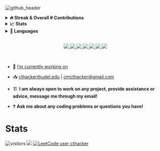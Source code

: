 ![github_header](https://github.com/cthacker-udel/cthacker-udel/assets/70614147/11bca77b-3c1c-4962-9977-4a81c178f69c)

<details>
  <summary><b>🔥 Streak & Overall # Contributions</b></summary>
  <p align="center">
    <a href="https://git.io/steak-stats"><img src="https://github-readme-streak-stats.herokuapp.com/?user=cthacker-udel&theme=dark" /></a>
  </p>
</details>

<details>
  <summary><b>📈 Stats</b></summary>
  <p align="center">
    <a href="https://github-readme-stats.vercel.app/api?username=cthacker-udel&theme=github_dark&count_private=true&show_icons=true&include_all_commits=true"><img src="https://github-readme-stats.vercel.app/api?username=cthacker-udel&theme=github_dark&count_private=true&show_icons=true&include_all_commits=true" /></a>
  </p>
</details>

<details>
  <summary><b>🌱 Languages</b></summary>
  <p align="center">
  <img src="https://github-readme-stats.vercel.app/api/top-langs/?username=cthacker-udel&langs_count=10&layout=donut&exclude_repo=Python-Canvas-API-Wrapper,discord_bot_python,Python-Soundcloud-Wrapper,Python-Slack-API,Python-WebScraper,Python-Reddit-API,Python-Gmail-API-Wrapper,Python-Discord-API,walgreens-python-api,Spotify-API">
  </p>
</details>

<br>

<p align="center">
  <a href="https://codeforces.com/profile/dalizardking">
    <img src="https://img.shields.io/badge/Codeforces-445f9d?style=for-the-badge&logo=Codeforces&logoColor=white">
  </a>
  <a href="https://www.codewars.com/users/cthacker-udel">
    <img src="https://img.shields.io/badge/Codewars-B1361E?style=for-the-badge&logo=Codewars&logoColor=white">
  </a>
  <a href="https://www.hackerrank.com/cthacker?hr_r=1">
    <img src="https://img.shields.io/badge/-Hackerrank-2EC866?style=for-the-badge&logo=HackerRank&logoColor=white">
  </a>
  <a href="https://www.kaggle.com/cameronthacker">
    <img src="https://img.shields.io/badge/Kaggle-20BEFF?style=for-the-badge&logo=Kaggle&logoColor=white">
  </a>
  <a href="https://leetcode.com/cthacker/">
    <img src="https://img.shields.io/badge/-LeetCode-FFA116?style=for-the-badge&logo=LeetCode&logoColor=black">
  </a>
  <a href="https://www.linkedin.com/in/cameron-thacker/">
    <img src="https://img.shields.io/badge/LinkedIn-0077B5?style=for-the-badge&logo=linkedin&logoColor=white">
  </a>
  <a href="https://linktr.ee/cthacker">
    <img src="https://img.shields.io/badge/linktree-39E09B?style=for-the-badge&logo=linktree&logoColor=white">
  </a>
</p>

<br >

- 🔨 [I’m currently working on](https://github.com/cthacker-udel?tab=repositories&q=&type=&language=&sort=)

- 📥 cthacker@udel.edu | cmcthacker@gmail.com

- 🏗️ **I am always open to work on any project, provide assistance or advice, message me through my email!**

- ❓ **Ask me about any coding problems or questions you have!**

# Stats

![visitors](https://visitor-badge.glitch.me/badge?page_id=page.id&left_color=green&right_color=red)
![](https://www.codewars.com/users/cthacker-udel/badges/micro)
[![LeetCode user cthacker](https://img.shields.io/badge/dynamic/json?style=flat&labelColor=black&color=%23ffa116&label=Solved&query=solvedOverTotal&url=https%3A%2F%2Fleetcode-badge.vercel.app%2Fapi%2Fusers%2Fcthacker&logo=leetcode&logoColor=yellow)](https://leetcode.com/cthacker/)
